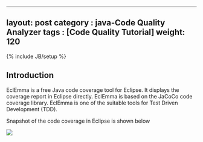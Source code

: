 
---
layout: post
category : java-Code Quality Analyzer
tags : [Code Quality Tutorial]
weight: 120
---
{% include JB/setup %}

## Introduction
EclEmma is a free Java code coverage tool for Eclipse. It displays the coverage report in Eclipse directly. EclEmma is based on the JaCoCo code coverage library. EclEmma is one of the suitable tools for Test Driven Development (TDD).

Snapshot of the code coverage in Eclipse is shown below

<img src="https://cloud.githubusercontent.com/assets/11231867/13877707/95e316a0-ed32-11e5-902d-dd3f21656bba.png"/>
